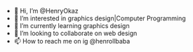 - 👋 Hi, I’m @HenryOkaz
- 👀 I’m interested in graphics design|Computer Programming 
- 🌱 I’m currently learning graphics design
- 💞️ I’m looking to collaborate on web design 
- 📫 How to reach me on ig @henrollbaba
<!---
HenryOkaz/HenryOkaz is a ✨ special ✨ repository because its `README.md` (this file) appears on your GitHub profile.
You can click the Preview link to take a look at your changes.
--->
